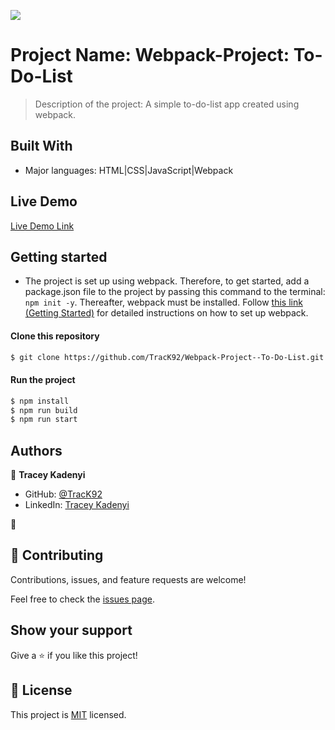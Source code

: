 ![](https://img.shields.io/badge/Microverse-blueviolet)

# Project Name: Webpack-Project: To-Do-List

> Description of the project: A simple to-do-list app created using webpack.  


## Built With

- Major languages: HTML|CSS|JavaScript|Webpack

## Live Demo
[Live Demo Link](https://track92.github.io/Webpack-Project--To-Do-List/)

## Getting started

- The project is set up using webpack. Therefore, to get started, add a package.json file to the project by passing this command to the terminal: ``npm init -y``. Thereafter, webpack must be installed. Follow [this link (Getting Started)](https://webpack.js.org/guides/getting-started/#basic-setup) for detailed instructions on how to set up webpack. 

#### Clone this repository

```bash
$ git clone https://github.com/TracK92/Webpack-Project--To-Do-List.git
```

#### Run the project

```bash
$ npm install
$ npm run build
$ npm run start
```


## Authors

👤 **Tracey Kadenyi**

- GitHub: [@TracK92](https://github.com/TracK92)
- LinkedIn: [Tracey Kadenyi](https://www.linkedin.com/in/tracy-kadenyi-9bb90287)

👤
## 🤝 Contributing

Contributions, issues, and feature requests are welcome!

Feel free to check the [issues page](../../issues/).

## Show your support

Give a ⭐️ if you like this project!

## 📝 License

This project is [MIT](./MIT.md) licensed.
